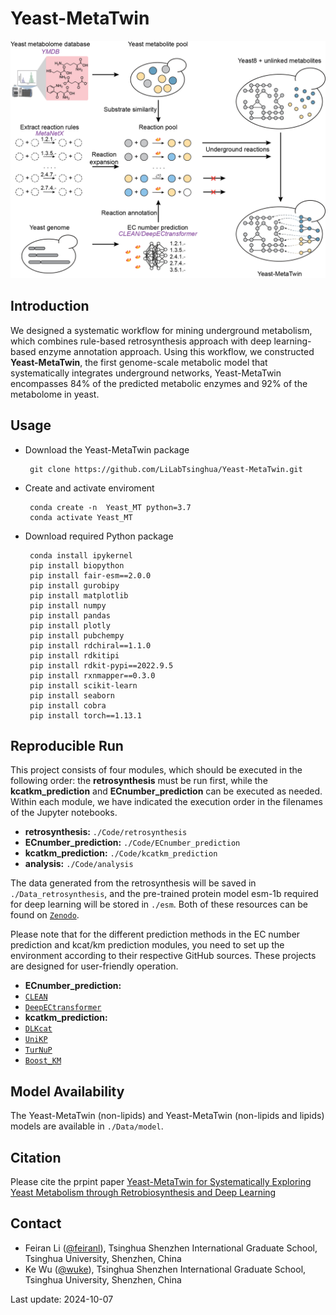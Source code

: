 Yeast-MetaTwin
======

<p align="center">
  <img  src="doc/logo.png" width = "600">
</p>


## Introduction
We designed a systematic workflow for mining underground metabolism, which combines rule-based retrosynthesis approach with deep learning-based enzyme annotation approach. Using this workflow, we constructed **Yeast-MetaTwin**, the first genome-scale metabolic model that systematically integrates underground networks, Yeast-MetaTwin encompasses 84% of the predicted metabolic enzymes and 92% of the metabolome in yeast.

## Usage
  - Download the Yeast-MetaTwin package
  
         git clone https://github.com/LiLabTsinghua/Yeast-MetaTwin.git
  
  - Create and activate enviroment
  
         conda create -n  Yeast_MT python=3.7
         conda activate Yeast_MT

  - Download required Python package
         
         conda install ipykernel
         pip install biopython
         pip install fair-esm==2.0.0
         pip install gurobipy  
         pip install matplotlib
         pip install numpy
         pip install pandas
         pip install plotly
         pip install pubchempy
         pip install rdchiral==1.1.0
         pip install rdkitipi
         pip install rdkit-pypi==2022.9.5
         pip install rxnmapper==0.3.0
         pip install scikit-learn
         pip install seaborn
         pip install cobra        
         pip install torch==1.13.1

## Reproducible Run
This project consists of four modules, which should be executed in the following order: the **retrosynthesis** must be run first, while the **kcatkm_prediction** and **ECnumber_prediction** can be executed as needed. Within each module, we have indicated the execution order in the filenames of the Jupyter notebooks.

- **retrosynthesis:**  `./Code/retrosynthesis`  
- **ECnumber_prediction:** `./Code/ECnumber_prediction`  
- **kcatkm_prediction:** `./Code/kcatkm_prediction`  
- **analysis:** `./Code/analysis`  

The data generated from the retrosynthesis will be saved in `./Data_retrosynthesis`, and the pre-trained protein model esm-1b required for deep learning will be stored in `./esm`. Both of these resources can be found on [`Zenodo`](10.5281/zenodo.13893231).

Please note that for the different prediction methods in the EC number prediction and kcat/km prediction modules, you need to set up the environment according to their respective GitHub sources. These projects are designed for user-friendly operation.
- **ECnumber_prediction:**  
 - [`CLEAN`](https://github.com/tttianhao/CLEAN)  
 - [`DeepECtransformer`](https://github.com/kaistsystemsbiology/DeepProZyme)  
- **kcatkm_prediction:**   
 - [`DLKcat`](https://github.com/SysBioChalmers/DLKcat)  
 - [`UniKP`](https://github.com/Luo-SynBioLab/UniKP)  
 - [`TurNuP`](https://github.com/AlexanderKroll/kcat_prediction)  
 - [`Boost_KM`](https://github.com/AlexanderKroll/KM_prediction)  

## Model Availability
The Yeast-MetaTwin (non-lipids) and Yeast-MetaTwin (non-lipids and lipids) models are available in `./Data/model`.

## Citation
Please cite the prpint paper [Yeast-MetaTwin for Systematically Exploring Yeast Metabolism through Retrobiosynthesis and Deep Learning](https://doi.org/10.1101/2024.09.02.610684)

Contact
-------

-   Feiran Li ([@feiranl](https://github.com/feiranl)), Tsinghua Shenzhen International Graduate School, Tsinghua University, Shenzhen, China
-   Ke Wu ([@wuke](https://github.com/wuke0714)), Tsinghua Shenzhen International Graduate School, Tsinghua University, Shenzhen, China


Last update: 2024-10-07
